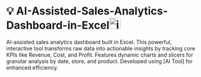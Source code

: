 # 💡 AI-Assisted-Sales-Analytics-Dashboard-in-Excel<img width="30" height="30" alt="icons8-microsoft-excel-30" src="https://github.com/user-attachments/assets/da2cdc08-8f7d-4c1f-9ba8-8a0947a18d2b" />


​AI-assisted sales analytics dashboard built in Excel. This powerful, interactive tool transforms raw data into actionable insights by tracking core KPIs like Revenue, Cost, and Profit. Features dynamic charts and slicers for granular analysis by date, store, and product. Developed using [AI Tool] for enhanced efficiency.
